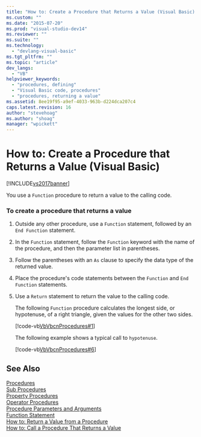 ```yaml
---
title: "How to: Create a Procedure that Returns a Value (Visual Basic) | Microsoft Docs"
ms.custom: ""
ms.date: "2015-07-20"
ms.prod: "visual-studio-dev14"
ms.reviewer: ""
ms.suite: ""
ms.technology: 
  - "devlang-visual-basic"
ms.tgt_pltfrm: ""
ms.topic: "article"
dev_langs: 
  - "VB"
helpviewer_keywords: 
  - "procedures, defining"
  - "Visual Basic code, procedures"
  - "procedures, returning a value"
ms.assetid: 8ee19f95-a9ef-4033-963b-d224dca207c4
caps.latest.revision: 16
author: "stevehoag"
ms.author: "shoag"
manager: "wpickett"
---
```

# How to: Create a Procedure that Returns a Value (Visual Basic)
[!INCLUDE[vs2017banner](../../../../includes/vs2017banner.md)]

You use a `Function` procedure to return a value to the calling code.  
  
### To create a procedure that returns a value  
  
1.  Outside any other procedure, use a `Function` statement, followed by an `End Function` statement.  
  
2.  In the `Function` statement, follow the `Function` keyword with the name of the procedure, and then the parameter list in parentheses.  
  
3.  Follow the parentheses with an `As` clause to specify the data type of the returned value.  
  
4.  Place the procedure's code statements between the `Function` and `End Function` statements.  
  
5.  Use a `Return` statement to return the value to the calling code.  
  
     The following `Function` procedure calculates the longest side, or hypotenuse, of a right triangle, given the values for the other two sides.  
  
     [!code-vb[VbVbcnProcedures#1](../../../../visual-basic/programming-guide/language-features/procedures/codesnippet/visualbasic/how-to-create-a-procedur_1.vb)]  
  
     The following example shows a typical call to `hypotenuse`.  
  
     [!code-vb[VbVbcnProcedures#6](../../../../visual-basic/programming-guide/language-features/procedures/codesnippet/visualbasic/how-to-create-a-procedur_2.vb)]  
  
## See Also  
 [Procedures](../../../../visual-basic/programming-guide/language-features/procedures/index.md)   
 [Sub Procedures](../../../../visual-basic/programming-guide/language-features/procedures/sub-procedures.md)   
 [Property Procedures](../../../../visual-basic/programming-guide/language-features/procedures/property-procedures.md)   
 [Operator Procedures](../../../../visual-basic/programming-guide/language-features/procedures/operator-procedures.md)   
 [Procedure Parameters and Arguments](../../../../visual-basic/programming-guide/language-features/procedures/procedure-parameters-and-arguments.md)   
 [Function Statement](../../../../visual-basic/language-reference/statements/function-statement.md)   
 [How to: Return a Value from a Procedure](../../../../visual-basic/programming-guide/language-features/procedures/how-to-return-a-value-from-a-procedure.md)   
 [How to: Call a Procedure That Returns a Value](../../../../visual-basic/programming-guide/language-features/procedures/how-to-call-a-procedure-that-returns-a-value.md)